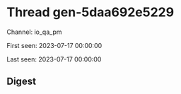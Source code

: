 # Thread gen-5daa692e5229
Channel: io_qa_pm

First seen: 2023-07-17 00:00:00

Last seen: 2023-07-17 00:00:00

## Digest



